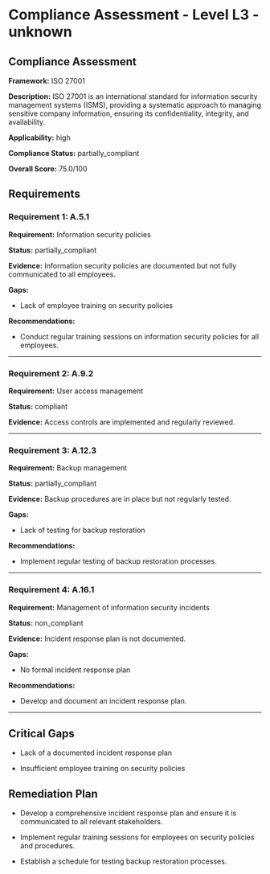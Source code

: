 # Compliance Assessment - Level L3 - unknown

## Compliance Assessment

**Framework:** ISO 27001

**Description:** ISO 27001 is an international standard for information security management systems (ISMS), providing a systematic approach to managing sensitive company information, ensuring its confidentiality, integrity, and availability.

**Applicability:** high

**Compliance Status:** partially_compliant

**Overall Score:** 75.0/100

## Requirements

### Requirement 1: A.5.1

**Requirement:** Information security policies

**Status:** partially_compliant

**Evidence:** Information security policies are documented but not fully communicated to all employees.

**Gaps:**
- Lack of employee training on security policies

**Recommendations:**
- Conduct regular training sessions on information security policies for all employees.

---

### Requirement 2: A.9.2

**Requirement:** User access management

**Status:** compliant

**Evidence:** Access controls are implemented and regularly reviewed.

---

### Requirement 3: A.12.3

**Requirement:** Backup management

**Status:** partially_compliant

**Evidence:** Backup procedures are in place but not regularly tested.

**Gaps:**
- Lack of testing for backup restoration

**Recommendations:**
- Implement regular testing of backup restoration processes.

---

### Requirement 4: A.16.1

**Requirement:** Management of information security incidents

**Status:** non_compliant

**Evidence:** Incident response plan is not documented.

**Gaps:**
- No formal incident response plan

**Recommendations:**
- Develop and document an incident response plan.

---

## Critical Gaps

- Lack of a documented incident response plan

- Insufficient employee training on security policies

## Remediation Plan

- Develop a comprehensive incident response plan and ensure it is communicated to all relevant stakeholders.

- Implement regular training sessions for employees on security policies and procedures.

- Establish a schedule for testing backup restoration processes.


